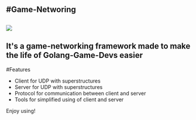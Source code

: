 #Game-Networing
---
![](https://goreportcard.com/badge/github.com/YarikRevich/game-networking)
---
It's a game-networking framework made to make the life of Golang-Game-Devs easier
---
#Features
 - Client for UDP with superstructures
 - Server for UDP with superstructures
 - Protocol for communication between client and server
 - Tools for simplified using of client and server

Enjoy using!
